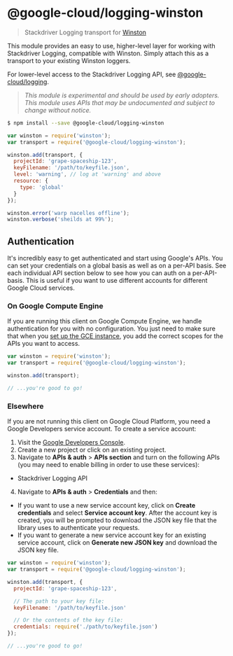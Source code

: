# @google-cloud/logging-winston
> Stackdriver Logging transport for [Winston][winston]

This module provides an easy to use, higher-level layer for working with Stackdriver Logging, compatible with Winston. Simply attach this as a transport to your existing Winston loggers.

For lower-level access to the Stackdriver Logging API, see [@google-cloud/logging][@google-cloud/logging].

> *This module is experimental and should be used by early adopters. This module uses APIs that may be undocumented and subject to change without notice.*

``` sh
$ npm install --save @google-cloud/logging-winston
```
``` js
var winston = require('winston');
var transport = require('@google-cloud/logging-winston');

winston.add(transport, {
  projectId: 'grape-spaceship-123',
  keyFilename: '/path/to/keyfile.json',
  level: 'warning', // log at 'warning' and above
  resource: {
    type: 'global'
  }
});

winston.error('warp nacelles offline');
winston.verbose('sheilds at 99%');
```

## Authentication

It's incredibly easy to get authenticated and start using Google's APIs. You can set your credentials on a global basis as well as on a per-API basis. See each individual API section below to see how you can auth on a per-API-basis. This is useful if you want to use different accounts for different Google Cloud services.

### On Google Compute Engine

If you are running this client on Google Compute Engine, we handle authentication for you with no configuration. You just need to make sure that when you [set up the GCE instance][gce-how-to], you add the correct scopes for the APIs you want to access.

``` js
var winston = require('winston');
var transport = require('@google-cloud/logging-winston');

winston.add(transport);

// ...you're good to go!
```

### Elsewhere

If you are not running this client on Google Cloud Platform, you need a Google Developers service account. To create a service account:

1. Visit the [Google Developers Console][dev-console].
2. Create a new project or click on an existing project.
3. Navigate to  **APIs & auth** > **APIs section** and turn on the following APIs (you may need to enable billing in order to use these services):
  * Stackdriver Logging API
4. Navigate to **APIs & auth** >  **Credentials** and then:
  * If you want to use a new service account key, click on **Create credentials** and select **Service account key**. After the account key is created, you will be prompted to download the JSON key file that the library uses to authenticate your requests.
  * If you want to generate a new service account key for an existing service account, click on **Generate new JSON key** and download the JSON key file.

``` js
var winston = require('winston');
var transport = require('@google-cloud/logging-winston');

winston.add(transport, {
  projectId: 'grape-spaceship-123',

  // The path to your key file:
  keyFilename: '/path/to/keyfile.json'

  // Or the contents of the key file:
  credentials: require('./path/to/keyfile.json')
});

// ...you're good to go!
```

[winston]: https://github.com/winstonjs/winston
[@google-cloud/logging]: https://www.npmjs.com/package/@google-cloud/logging
[gce-how-to]: https://cloud.google.com/compute/docs/authentication#using
[dev-console]: https://console.developers.google.com/project

